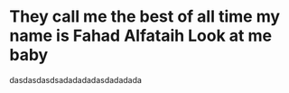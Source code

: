 # They call me the best of all time my name is Fahad Alfataih Look at me baby 

dasdasdasdsadadadadasdadadada